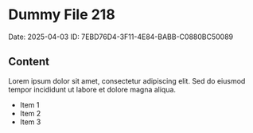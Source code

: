 # Dummy File 218

Date: 2025-04-03
ID: 7EBD76D4-3F11-4E84-BABB-C0880BC50089

## Content

Lorem ipsum dolor sit amet, consectetur adipiscing elit.
Sed do eiusmod tempor incididunt ut labore et dolore magna aliqua.

* Item 1
* Item 2
* Item 3
